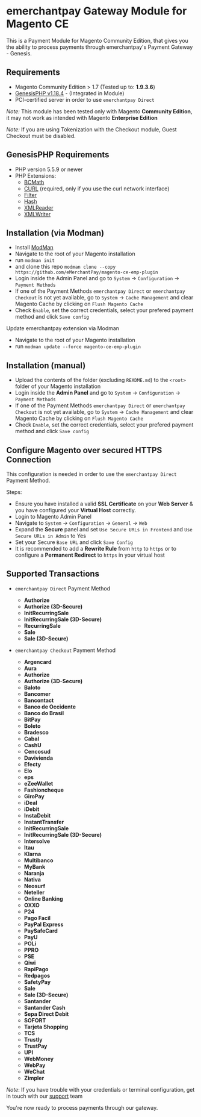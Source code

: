 emerchantpay Gateway Module for Magento CE
=============================

This is a Payment Module for Magento Community Edition, that gives you the ability to process payments through emerchantpay's Payment Gateway - Genesis.

Requirements
------------

* Magento Community Edition > 1.7 (Tested up to: __1.9.3.6__)
* [GenesisPHP v1.18.4](https://github.com/GenesisGateway/genesis_php/releases/tag/1.18.4) - (Integrated in Module)
* PCI-certified server in order to use ```emerchantpay Direct```

*Note:* This module has been tested only with Magento __Community Edition__, it may not work
as intended with Magento __Enterprise Edition__

*Note:* If you are using Tokenization with the Checkout module, Guest Checkout must be disabled.

GenesisPHP Requirements
------------

* PHP version 5.5.9 or newer
* PHP Extensions:
    * [BCMath](https://php.net/bcmath)
    * [CURL](https://php.net/curl) (required, only if you use the curl network interface)
    * [Filter](https://php.net/filter)
    * [Hash](https://php.net/hash)
    * [XMLReader](https://php.net/xmlreader)
    * [XMLWriter](https://php.net/xmlwriter)

Installation (via Modman)
---------------------

* Install [ModMan]
* Navigate to the root of your Magento installation
* run ```modman init```
* and clone this repo ```modman clone --copy https://github.com/eMerchantPay/magento-ce-emp-plugin```
* Login inside the Admin Panel and go to ```System``` -> ```Configuration``` -> ```Payment Methods```
* If one of the Payment Methods ```emerchantpay Direct``` or ```emerchantpay Checkout``` is not yet available, 
  go to  ```System``` -> ```Cache Management``` and clear Magento Cache by clicking on ```Flush Magento Cache``` 
* Check ```Enable```, set the correct credentials, select your prefered payment method and click ```Save config```

Update emerchantpay extension via Modman
* Navigate to the root of your Magento installation
* run ```modman update --force magento-ce-emp-plugin```

Installation (manual)
---------------------

* Upload the contents of the folder (excluding ```README.md```) to the ```<root>``` folder of your Magento installation
* Login inside the __Admin Panel__ and go to ```System``` -> ```Configuration``` -> ```Payment Methods```
* If one of the Payment Methods ```emerchantpay Direct``` or ```emerchantpay Checkout``` is not yet available, 
  go to  ```System``` -> ```Cache Management``` and clear Magento Cache by clicking on ```Flush Magento Cache```
* Check ```Enable```, set the correct credentials, select your prefered payment method and click ```Save config```

Configure Magento over secured HTTPS Connection
---------------------
This configuration is needed in order to use the ```emerchantpay Direct``` Payment Method.

Steps:
* Ensure you have installed a valid __SSL Certificate__ on your __Web Server__ & you have configured your __Virtual Host__ correctly.
* Login to Magento Admin Panel
* Navigate to ```System``` -> ```Configuration``` -> ```General``` -> ```Web```
* Expand the __Secure__ panel and set ```Use Secure URLs in Frontend``` and ```Use Secure URLs in Admin``` to Yes
* Set your Secure ```Base URL``` and click ```Save Config```
* It is recommended to add a __Rewrite Rule__ from ```http``` to ```https``` or to configure a __Permanent Redirect__ to ```https``` in your virtual host

Supported Transactions
---------------------
* ```emerchantpay Direct``` Payment Method
	* __Authorize__
	* __Authorize (3D-Secure)__
	* __InitRecurringSale__
	* __InitRecurringSale (3D-Secure)__
	* __RecurringSale__
	* __Sale__
	* __Sale (3D-Secure)__

* ```emerchantpay Checkout``` Payment Method
    * __Argencard__
    * __Aura__
    * __Authorize__
    * __Authorize (3D-Secure)__
    * __Baloto__
    * __Bancomer__
    * __Bancontact__
    * __Banco de Occidente__
    * __Banco do Brasil__
    * __BitPay__
    * __Boleto__
    * __Bradesco__
    * __Cabal__
    * __CashU__
    * __Cencosud__
    * __Davivienda__
    * __Efecty__
    * __Elo__
    * __eps__
    * __eZeeWallet__
    * __Fashioncheque__
    * __GiroPay__
    * __iDeal__
    * __iDebit__
    * __InstaDebit__
    * __InstantTransfer__
    * __InitRecurringSale__
    * __InitRecurringSale (3D-Secure)__
    * __Intersolve__
    * __Itau__
    * __Klarna__
    * __Multibanco__
    * __MyBank__
    * __Naranja__
    * __Nativa__
    * __Neosurf__
    * __Neteller__
    * __Online Banking__
    * __OXXO__
    * __P24__
    * __Pago Facil__
    * __PayPal Express__
    * __PaySafeCard__
    * __PayU__
    * __POLi__
    * __PPRO__
    * __PSE__
    * __Qiwi__
    * __RapiPago__
    * __Redpagos__
    * __SafetyPay__
    * __Sale__
    * __Sale (3D-Secure)__
    * __Santander__
    * __Santander Cash__
    * __Sepa Direct Debit__
    * __SOFORT__
    * __Tarjeta Shopping__
    * __TCS__
    * __Trustly__
    * __TrustPay__
    * __UPI__
    * __WebMoney__
    * __WebPay__
    * __WeChat__
    * __Zimpler__

_Note_: If you have trouble with your credentials or terminal configuration, get in touch with our [support] team

You're now ready to process payments through our gateway.

[ModMan]: https://github.com/colinmollenhour/modman
[emerchantpay Payment Gateway - Magento Connect]: https://www.magentocommerce.com/magento-connect/catalog/product/view/id/31438/s/emerchantpay-payment-gateway/
[support]: mailto:tech-support@emerchantpay.net
